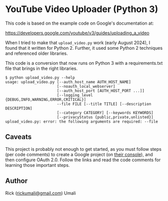 # YouTube Video Uploader (Python 3)

This code is based on the example code on Google's documentation at:

https://developers.google.com/youtube/v3/guides/uploading_a_video

When I tried to make that `upload_video.py` work (early August 2024), I found that it written for Python 2. Further, it used some Python 2 techniques and referenced older libraries.

This code is a conversion that now runs on Python 3 with a requirements.txt file that brings in the right libraries.

```
$ python upload_video.py --help
usage: upload_video.py [--auth_host_name AUTH_HOST_NAME]
                       [--noauth_local_webserver]
                       [--auth_host_port [AUTH_HOST_PORT ...]]
                       [--logging_level {DEBUG,INFO,WARNING,ERROR,CRITICAL}]
                       --file FILE [--title TITLE] [--description DESCRIPTION]
                       [--category CATEGORY] [--keywords KEYWORDS]
                       [--privacyStatus {public,private,unlisted}]
upload_video.py: error: the following arguments are required: --file
```

## Caveats

This project is probably not enough to get started, as you must follow steps (per code comments) to create a Google project (on [their console](https://console.cloud.google.com)), and then configure OAuth 2.0. Follow the links and read the code comments for learning those important steps.

## Author

Rick (rickumali@gmail.com) Umali
